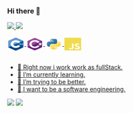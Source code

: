 ### Hi there 👋
<div>
  <a href="https://github.com/BrenoFreitasM">
  <img height="180em" src="https://github-readme-stats.vercel.app/api?username=BrenoFreitasM&show_icons=true&theme=dracula&include_all_commits=true&count_private=true"/>
  <img height="180em" src="https://github-readme-stats.vercel.app/api/top-langs/?username=BrenoFreitasM&layout=compact&langs_count=7&theme=dracula"/>
</div> 
  <div style="display: inline_block"><br>
  <img align="center" alt="Breno-C++" height="30" width="40" src="https://github.com/devicons/devicon/blob/master/icons/cplusplus/cplusplus-original.svg">
  <img align="center" alt="Breno-C#" height="30" width="40" src="https://github.com/devicons/devicon/blob/master/icons/csharp/csharp-original.svg">
  <img align="center" alt="Breno-Python" height="30" width="40" src="https://raw.githubusercontent.com/devicons/devicon/master/icons/python/python-original.svg">
  <img align="center" alt="Breno-Js" height="30" width="40" src="https://raw.githubusercontent.com/devicons/devicon/master/icons/javascript/javascript-plain.svg">
</div>
  
  ##
 
<div> 

- 🔭 Right now i work work as fullStack.
- 🌱 I’m currently learning.
- 👯 I’m trying to be better.
- 🤔 I want to be a software engineering.

<a href="https://www.linkedin.com/in/rafaella-ballerini-45875016a" target="_blank"><img src="https://img.shields.io/badge/-LinkedIn-%230077B5?style=for-the-badge&logo=linkedin&logoColor=white" target="_blank"></a>                                                                                                                         <a href = "mailto:brenofreitasmendes@gmail.com"><img src="https://img.shields.io/badge/-Gmail-%23333?style=for-the-badge&logo=gmail&logoColor=white" target="_blank"></a>         
